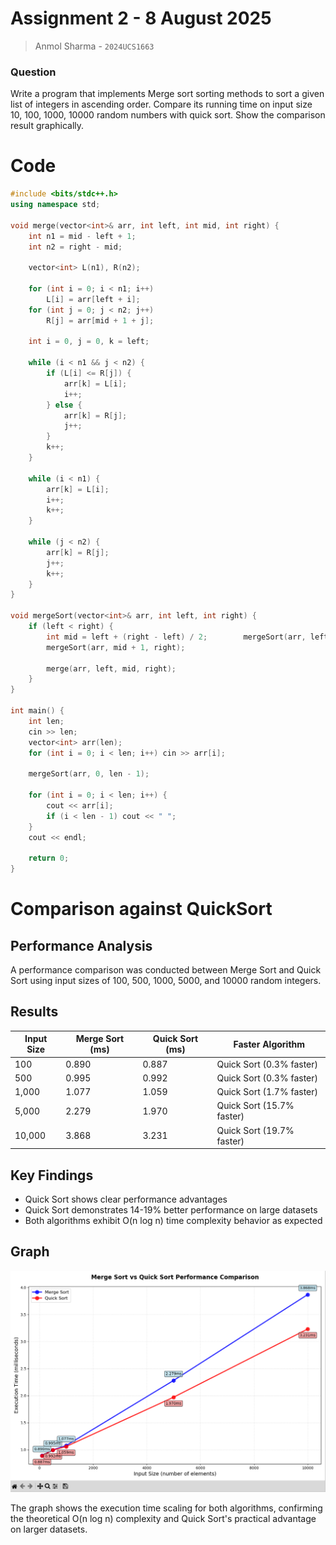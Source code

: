 # Assignment 2 - 8 August 2025
> Anmol Sharma - `2024UCS1663`

### Question
Write a program that implements Merge sort sorting methods to sort a given list of integers in ascending order. Compare its running time on input size 10, 100, 1000, 10000 random numbers with quick sort. Show the comparison result graphically.

# Code

```cpp
#include <bits/stdc++.h>
using namespace std;

void merge(vector<int>& arr, int left, int mid, int right) {
    int n1 = mid - left + 1;
    int n2 = right - mid;
    
    vector<int> L(n1), R(n2);
    
    for (int i = 0; i < n1; i++)
        L[i] = arr[left + i];
    for (int j = 0; j < n2; j++)
        R[j] = arr[mid + 1 + j];
    
    int i = 0, j = 0, k = left;
    
    while (i < n1 && j < n2) {
        if (L[i] <= R[j]) {
            arr[k] = L[i];
            i++;
        } else {
            arr[k] = R[j];
            j++;
        }
        k++;
    }

    while (i < n1) {
        arr[k] = L[i];
        i++;
        k++;
    }

    while (j < n2) {
        arr[k] = R[j];
        j++;
        k++;
    }
}

void mergeSort(vector<int>& arr, int left, int right) {
    if (left < right) {
        int mid = left + (right - left) / 2;        mergeSort(arr, left, mid);
        mergeSort(arr, mid + 1, right);

        merge(arr, left, mid, right);
    }
}

int main() {
    int len;
    cin >> len;
    vector<int> arr(len);
    for (int i = 0; i < len; i++) cin >> arr[i];
    
    mergeSort(arr, 0, len - 1);
    
    for (int i = 0; i < len; i++) {
        cout << arr[i];
        if (i < len - 1) cout << " ";
    }
    cout << endl;

    return 0;
}
```

# Comparison against QuickSort

## Performance Analysis

A performance comparison was conducted between Merge Sort and Quick Sort using input sizes of 100, 500, 1000, 5000, and 10000 random integers.

## Results
| Input Size | Merge Sort (ms) | Quick Sort (ms) | Faster Algorithm |
|------------|-----------------|-----------------|------------------|
| 100        | 0.890           | 0.887           | Quick Sort (0.3% faster) |
| 500        | 0.995           | 0.992           | Quick Sort (0.3% faster) |
| 1,000      | 1.077           | 1.059           | Quick Sort (1.7% faster) |
| 5,000      | 2.279           | 1.970           | Quick Sort (15.7% faster) |
| 10,000     | 3.868           | 3.231           | Quick Sort (19.7% faster) |

## Key Findings

- Quick Sort shows clear performance advantages
- Quick Sort demonstrates 14-19% better performance on large datasets
- Both algorithms exhibit O(n log n) time complexity behavior as expected

## Graph

![alt text](image-1.png)

The graph shows the execution time scaling for both algorithms, confirming the theoretical O(n log n) complexity and Quick Sort's practical advantage on larger datasets.
